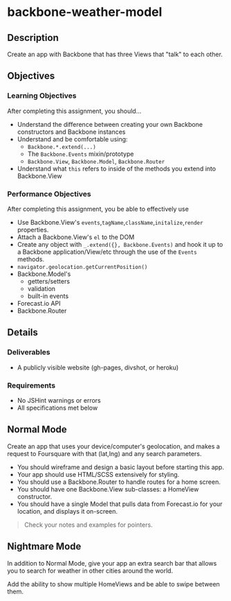 # backbone-weather-model

## Description

Create an app with Backbone that has three Views that "talk" to each other.

## Objectives

### Learning Objectives

After completing this assignment, you should…

* Understand the difference between creating your own Backbone constructors and Backbone instances
* Understand and be comfortable using:
    - `Backbone.*.extend(...)`
    - The `Backbone.Events` mixin/prototype
    - `Backbone.View`, `Backbone.Model`, `Backbone.Router`
* Understand what `this` refers to inside of the methods you extend into Backbone.View

### Performance Objectives

After completing this assignment, you be able to effectively use

* Use Backbone.View's `events`,`tagName`,`className`,`initalize`,`render` properties.
* Attach a Backbone.View's `el` to the DOM
* Create any object with `_.extend({}, Backbone.Events)` and hook it up to a Backbone application/View/etc through the use of the `Events` methods.
* `navigator.geolocation.getCurrentPosition()`
* Backbone.Model's
    - getters/setters
    - validation
    - built-in events
* Forecast.io API
* Backbone.Router

## Details

### Deliverables

* A publicly visible website (gh-pages, divshot, or heroku)

### Requirements

* No JSHint warnings or errors
* All specifications met below

## Normal Mode

Create an app that uses your device/computer's geolocation, and makes a request to Foursquare with that (lat,lng) and any search parameters.

- You should wireframe and design a basic layout before starting this app.
- Your app should use HTML/SCSS extensively for styling.
- You should use a Backbone.Router to handle routes for a home screen.
- You should have one Backbone.View sub-classes: a HomeView constructor.
- You should have a single Model that pulls data from Forecast.io for your location, and displays it on-screen.

> Check your notes and examples for pointers.

## Nightmare Mode

In addition to Normal Mode, give your app an extra search bar that allows you to search for weather in other cities around the world.

Add the ability to show multiple HomeViews and be able to swipe between them.

<!-- 

## Notes

Notes go here...

## Additional Resources

* Read []()
 -->